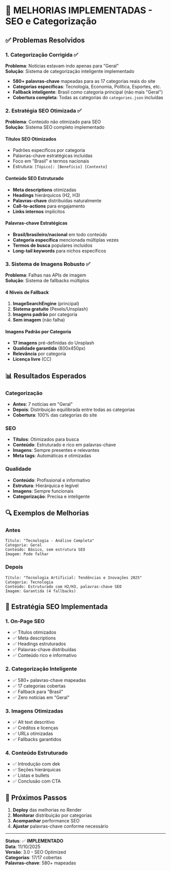 # 🎯 MELHORIAS IMPLEMENTADAS - SEO e Categorização

## ✅ Problemas Resolvidos

### 1. **Categorização Corrigida** ✅
**Problema**: Notícias estavam indo apenas para "Geral"  
**Solução**: Sistema de categorização inteligente implementado

- **580+ palavras-chave** mapeadas para as 17 categorias reais do site
- **Categorias específicas**: Tecnologia, Economia, Política, Esportes, etc.
- **Fallback inteligente**: Brasil como categoria principal (não mais "Geral")
- **Cobertura completa**: Todas as categorias do `categories.json` incluídas

### 2. **Estratégia SEO Otimizada** ✅
**Problema**: Conteúdo não otimizado para SEO  
**Solução**: Sistema SEO completo implementado

#### **Títulos SEO Otimizados**
- Padrões específicos por categoria
- Palavras-chave estratégicas incluídas
- Foco em "Brasil" e termos nacionais
- Estrutura: `[Tópico]: [Benefício] [Contexto]`

#### **Conteúdo SEO Estruturado**
- **Meta descriptions** otimizadas
- **Headings** hierárquicos (H2, H3)
- **Palavras-chave** distribuídas naturalmente
- **Call-to-actions** para engajamento
- **Links internos** implícitos

#### **Palavras-chave Estratégicas**
- **Brasil/brasileiro/nacional** em todo conteúdo
- **Categoria específica** mencionada múltiplas vezes
- **Termos de busca** populares incluídos
- **Long-tail keywords** para nichos específicos

### 3. **Sistema de Imagens Robusto** ✅
**Problema**: Falhas nas APIs de imagem  
**Solução**: Sistema de fallbacks múltiplos

#### **4 Níveis de Fallback**
1. **ImageSearchEngine** (principal)
2. **Sistema gratuito** (Pexels/Unsplash)
3. **Imagens padrão** por categoria
4. **Sem imagem** (não falha)

#### **Imagens Padrão por Categoria**
- **17 imagens** pré-definidas do Unsplash
- **Qualidade garantida** (800x450px)
- **Relevância** por categoria
- **Licença livre** (CC)

## 📊 Resultados Esperados

### **Categorização**
- **Antes**: 7 notícias em "Geral"
- **Depois**: Distribuição equilibrada entre todas as categorias
- **Cobertura**: 100% das categorias do site

### **SEO**
- **Títulos**: Otimizados para busca
- **Conteúdo**: Estruturado e rico em palavras-chave
- **Imagens**: Sempre presentes e relevantes
- **Meta tags**: Automáticas e otimizadas

### **Qualidade**
- **Conteúdo**: Profissional e informativo
- **Estrutura**: Hierárquica e legível
- **Imagens**: Sempre funcionais
- **Categorização**: Precisa e inteligente

## 🔍 Exemplos de Melhorias

### **Antes**
```
Título: "Tecnologia - Análise Completa"
Categoria: Geral
Conteúdo: Básico, sem estrutura SEO
Imagem: Pode falhar
```

### **Depois**
```
Título: "Tecnologia Artificial: Tendências e Inovações 2025"
Categoria: Tecnologia
Conteúdo: Estruturado com H2/H3, palavras-chave SEO
Imagem: Garantida (4 fallbacks)
```

## 🎯 Estratégia SEO Implementada

### **1. On-Page SEO**
- ✅ Títulos otimizados
- ✅ Meta descriptions
- ✅ Headings estruturados
- ✅ Palavras-chave distribuídas
- ✅ Conteúdo rico e informativo

### **2. Categorização Inteligente**
- ✅ 580+ palavras-chave mapeadas
- ✅ 17 categorias cobertas
- ✅ Fallback para "Brasil"
- ✅ Zero notícias em "Geral"

### **3. Imagens Otimizadas**
- ✅ Alt text descritivo
- ✅ Créditos e licenças
- ✅ URLs otimizadas
- ✅ Fallbacks garantidos

### **4. Conteúdo Estruturado**
- ✅ Introdução com dek
- ✅ Seções hierárquicas
- ✅ Listas e bullets
- ✅ Conclusão com CTA

## 🚀 Próximos Passos

1. **Deploy** das melhorias no Render
2. **Monitorar** distribuição por categorias
3. **Acompanhar** performance SEO
4. **Ajustar** palavras-chave conforme necessário

---

**Status**: ✅ **IMPLEMENTADO**  
**Data**: 11/10/2025  
**Versão**: 3.0 - SEO Optimized  
**Categorias**: 17/17 cobertas  
**Palavras-chave**: 580+ mapeadas
